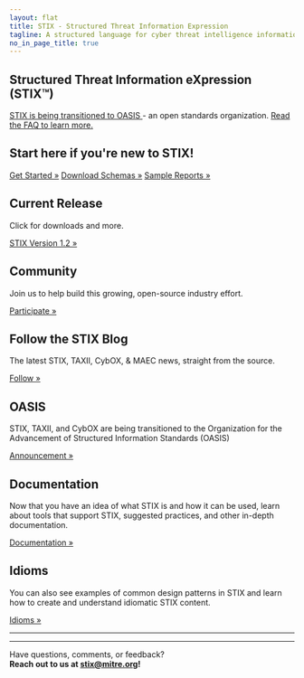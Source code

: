 ```yaml
---
layout: flat
title: STIX - Structured Threat Information Expression
tagline: A structured language for cyber threat intelligence information
no_in_page_title: true
---
```



<h2><strong>Structured Threat Information eXpression (STIX™)</strong></h2>

<div class="alert alert-warning" role="alert">
  <a href="https://www.oasis-open.org/committees/tc_cat.php?cat=security" class="alert-link">
  STIX is being transitioned to OASIS </a>
  - an open standards organization. 
  <a href="https://stixproject.github.io/oasis-faq.pdf" class="alert-link">
  Read the FAQ to learn more.</a>
</div>

<div class="jumbotron">
  <h2>Start here if you're new to STIX!</h2>

  <p><a class="btn btn-primary btn-lg" role="button" href="/getting-started">Get Started »</a>
  <a class="btn btn-info btn-lg" role="button" href="/release">Download Schemas »</a>
  <a class="btn btn-default btn-lg" role="button" href="/examples">Sample Reports »</a>
  </p>
</div>

<div class="row">
  <div class="col-md-4 text-center">
    <h2>Current Release</h2>
    <p>Click for downloads and more.</p>
    <p><a class="btn btn-primary btn-lg" role="button" href="https://stix.mitre.org/language/version1.2/">STIX Version 1.2 »</a></p>
  </div>
  <div class="col-md-4 text-center">
    <h2>Community</h2>
    <p>Join us to help build this growing, open-source industry effort.</p>
    <p><a class="btn btn-primary btn-lg" role="button" href="http://stixproject.github.io/community">Participate »</a></p>
  </div>
  <div class="col-md-4 text-center">
    <h2>Follow the STIX Blog</h2>
    <p>The latest STIX, TAXII, CybOX, & MAEC news, straight from the source.</p>
    <p><a class="btn btn-primary btn-lg" role="button" href="/blog">Follow »</a></p>
  </div>
</div>


<div class="row">
  <div class="col-md-4 text-center">
    <h2>OASIS</h2>
    <p>STIX, TAXII, and CybOX are being transitioned to the Organization for the Advancement of Structured Information Standards (OASIS)</p>
    <p><a class="btn btn-primary btn-lg" role="button" href="https://stixproject.github.io/stix-at-oasis.pdf">Announcement »</a></p>
  </div>

  <div class="col-md-4 text-center">
    <h2>Documentation</h2>
    <p>Now that you have an idea of what STIX is and how it can be used,
    learn about tools that support STIX, suggested practices, and other in-depth
    documentation.</p>
    <p><a class="btn btn-primary btn-lg" role="button" href="/documentation">Documentation »</a></p>
  </div>
  <div class="col-md-4 text-center">
    <h2>Idioms</h2>
    <p>You can also see examples of common design patterns in STIX and
    learn how to create and understand idiomatic STIX content.</p>
    <p><a class="btn btn-primary btn-lg" role="button" href="/documentation/idioms">Idioms »</a></p>
  </div>
  
<hr><hr />

<p class="lead text-center">
	Have questions, comments, or feedback?
	<br/>
	<strong>Reach out to us at <a href="mailto:stix@mitre.org">stix@mitre.org</a>!</strong>
</p>

